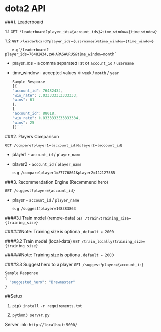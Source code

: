 # dota2 API

###1. Leaderboard

1.1 `GET /leaderboard?player_ids={account_ids}&time_window={time_window}`

1.2 `GET /leaderboard?player_ids={usernames}&time_window={time_window}`

       e.g`/leaderboard?player_ids=76482434,zAHARASAURUS&time_window=month`

* player_ids - a comma separated list of `account_id` / `username`
* time_window - accepted values => `week` / `month` / `year`

    ```javascript
    Sample Response
    [{
    "account_id": 76482434,
    "win_rate": 2.033333333333333,
    "wins": 61
  },
  {
    "account_id": 88018,
    "win_rate": 0.8333333333333334,
    "wins": 25
  }]```

###2. Players Comparison

`GET /compare?player1={account_id}&player2={account_id}`
* player1 - `account_id` / `player_name`
* player2 - `account_id` / `player_name`

      e.g /compare?player1=87776861&player2=112127585


###3. Recommendation Engine (Recommend hero)

`GET /suggest?player={account_id}`
* player - `account_id` / `player_name`

      e.g /suggest?player=108383863

####3.1 Train model (remote-data)
`GET /train?training_size={training_size}`

######Note: Training size is optional, `default = 2000`

####3.2 Train model (local-data)
`GET /train_locally?training_size={training_size}`

######Note: Training size is optional, `default = 2000`

####3.3 Suggest hero to a player
`GET /suggest?player={account_id}`


```javascript
Sample Response
{
  "suggested_hero": "Brewmaster"
}
```
##Setup

1. `pip3 install -r requirements.txt`

2. `python3 server.py`

Server link: `http://localhost:5000/`
